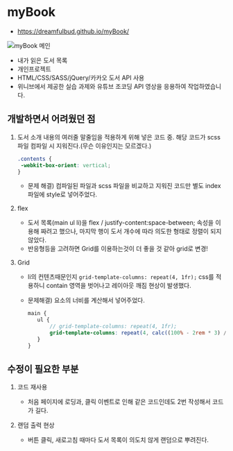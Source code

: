 # myBook

- https://dreamfulbud.github.io/myBook/

<img scr="https://dreamfulbud.github.io/myBook/img/main.png" alt="myBook 메인" />

- 내가 읽은 도서 목록
- 개인프로젝트
- HTML/CSS/SASS/jQuery/카카오 도서 API 사용
- 위니브에서 제공한 실습 과제와 유튜브 조코딩 API 영상을 응용하여 작업하였습니다.

## 개발하면서 어려웠던 점

1. 도서 소개 내용의 여러줄 말줄임을 적용하게 위해 넣은 코드 중. 해당 코드가 scss 파일 컴파일 시 지워진다.(무슨 이유인지는 모르겠다.)

   ```css
   .contents {
   	-webkit-box-orient: vertical;
   }
   ```

   - 문제 해결) 컴파일된 파일과 scss 파일을 비교하고 지워진 코드만 별도 index파일에 style로 넣어주었다.

2. flex

   - 도서 목록(main ul li)을 flex / justify-content:space-between; 속성을 이용해 짜려고 했으나,
     마지막 행이 도서 개수에 따라 의도한 형태로 정렬이 되지 않았다.
   - 반응형등을 고려하면 Grid를 이용하는것이 더 좋을 것 같아 grid로 변경!

3. Grid

   - li의 컨텐츠때문인지 `grid-template-columns: repeat(4, 1fr);` css를 적용하니 contain 영역을 벗어나고 레이아웃 깨짐 현상이 발생했다.
   - 문제해결) 요소의 너비를 계산해서 넣어주었다.

     ```scss
     main {
     	ul {
     		// grid-template-columns: repeat(4, 1fr);
     		grid-template-columns: repeat(4, calc((100% - 2rem * 3) / 4));
     	}
     }
     ```

## 수정이 필요한 부분

1. 코드 재사용

   - 처음 페이지에 로딩과, 클릭 이벤트로 인해 같은 코드인데도 2번 작성해서 코드가 길다.

2. 랜덤 출력 현상
   - 버튼 클릭, 새로고침 때마다 도서 목록이 의도치 않게 랜덤으로 뿌려진다.

